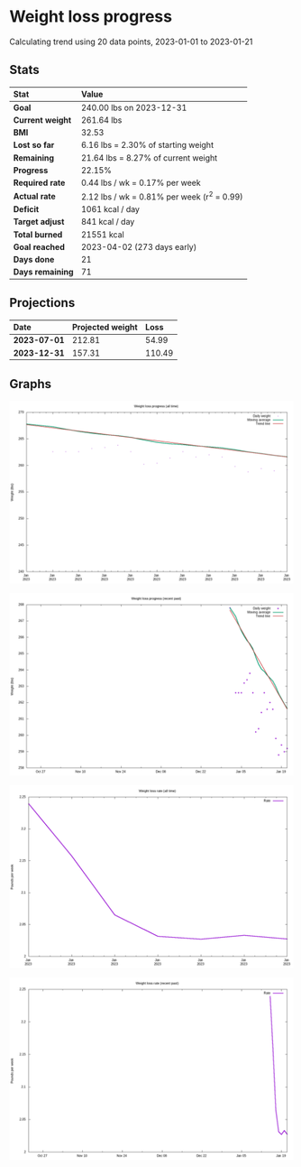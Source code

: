 # Weight loss progress

Calculating trend using 20 data points, 2023-01-01 to 2023-01-21

## Stats

Stat|Value
:-|:-
**Goal**|240.00 lbs on 2023-12-31
**Current weight**|261.64 lbs
**BMI**|32.53
**Lost so far**|6.16 lbs =  2.30% of starting weight
**Remaining**|21.64 lbs =  8.27% of current  weight
**Progress**|22.15%
**Required rate**|0.44 lbs / wk = 0.17% per week
**Actual rate**|2.12 lbs / wk = 0.81% per week  (r<sup>2</sup> = 0.99)
**Deficit**|1061 kcal / day
**Target adjust**|841 kcal / day
**Total burned**|21551 kcal
**Goal reached**|2023-04-02 (273 days early)
**Days done**|21
**Days remaining**|71

## Projections

Date|Projected weight|Loss
:-|:-|:-
**2023-07-01**|212.81|54.99
**2023-12-31**|157.31|110.49

## Graphs

![](weight-graph-alltime.png)

![](weight-graph-recent.png)

![](rate-graph-alltime.png)

![](rate-graph-recent.png)
